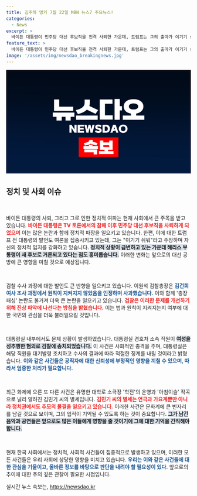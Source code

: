 ```yaml
---
title: 김주하 앵커 7월 22일 MBN 뉴스7 주요뉴스!
categories:
  - News
excerpt: >
  바이든 대통령이 민주당 대선 후보직을 전격 사퇴한 가운데, 트럼프는 그의 출마가 이기기 쉽다고 주장했습니다. 검찰총장이 김 여사 조사 과정의 불협을 사과하며 진상 조사에 나섰고, 대통령실 직원의 성추행 사건이 불거져 긴장감이 고조되고 있습니다.
feature_text: >
  바이든 대통령이 민주당 대선 후보직을 전격 사퇴한 가운데, 트럼프는 그의 출마가 이기기 쉽다고 주장했습니다. 검찰총장이 김 여사 조사 과정의 불협을 사과하며 진상 조사에 나섰고, 대통령실 직원의 성추행 사건이 불거져 긴장감이 고조되고 있습니다.
image: '/assets/img/newsdao_breakingnews.jpg'
---
```


<p><img src="/assets/img/newsdao_breakingnews.jpg" alt="ontimetimes 속보" /></p>

<h2 data-ke-size="size26">정치 및 사회 이슈</h2>

<p data-ke-size="size16">&nbsp;</p>

<p>바이든 대통령의 사퇴, 그리고 그로 인한 정치적 여파는 현재 사회에서 큰 주목을 받고 있습니다. <b><span style="color: #ee2323;">바이든 대통령은 TV 토론에서의 참패 이후 민주당 대선 후보직을 사퇴하게 되었으며</span></b> 이는 많은 논란과 함께 정치적 파장을 일으키고 있습니다. 한편, 이에 대한 트럼프 전 대통령의 발언도 여론을 집중시키고 있는데, 그는 "이기기 쉬워"라고 주장하며 자신의 정치적 입지를 강화하고 있습니다. <b><span style="background-color: #21538527;">정치적 상황이 급변하고 있는 가운데 해리스 부통령이 새 후보로 거론되고 있다는 점도 흥미롭습니다.</span></b> 이러한 변화는 앞으로의 대선 공방에 큰 영향을 미칠 것으로 예상됩니다.</p>

<p data-ke-size="size16">&nbsp;</p>

<p>검찰 수사 과정에 대한 발언도 큰 반향을 일으키고 있습니다. 이원석 검찰총장은 <b><span style="color: #1a5490;">김건희 여사 조사 과정에서 원칙이 지켜지지 않았음을 인정하며 사과했습니다.</span></b> 이와 함께 '총장 패싱' 논란도 불거져 더욱 큰 논란을 일으키고 있습니다. <b><span style="color: #ee2323;">검찰은 이러한 문제를 개선하기 위해 진상 파악에 나선다는 방침을 밝혔습니다.</span></b> 이는 법과 원칙이 지켜지는지 여부에 대한 국민의 관심을 더욱 불러일으킬 것입니다.</p>

<p data-ke-size="size16">&nbsp;</p>

<p>대통령실 내부에서도 문제 상황이 발생하였습니다. 대통령실 경호처 소속 직원이 <b><span style="background-color: #21538527;">여성을 성추행한 혐의로 검찰에 송치되었습니다.</span></b> 이 사건은 사회적인 충격을 주며, 대통령실은 해당 직원을 대기발령 조치하고 수사의 결과에 따라 적절한 징계를 내릴 것이라고 밝혔습니다. <b><span style="color: #1a5490;">이와 같은 사건들은 공직자에 대한 신뢰성에 부정적인 영향을 끼칠 수 있으며, 따라서 엄중한 처리가 필요합니다.</span></b></p>

<p data-ke-size="size16">&nbsp;</p>

<p>최근 화제에 오른 또 다른 사건은 유명한 대학로 소극장 '학전'의 운영과 '아침이슬' 작곡으로 널리 알려진 김민기 씨의 별세입니다. <b><span style="color: #ee2323;">김민기 씨의 별세는 연극과 가요계뿐만 아니라 정치권에서도 추모의 물결을 일으키고 있습니다.</span></b> 이러한 사건은 문화계에 큰 빈자리를 남길 것으로 보이며, 그의 업적이 기억될 수 있도록 하는 것이 중요합니다. <b><span style="background-color: #21538527;">그가 남긴 음악과 공연들은 앞으로도 많은 이들에게 영향을 줄 것이기에 그에 대한 기억을 간직해야 합니다.</span></b></p>

<p data-ke-size="size16">&nbsp;</p>

<p>현재 한국 사회에서는 정치적, 사회적 사건들이 집중적으로 발생하고 있으며, 이러한 모든 사건들은 우리 사회에 상당한 영향을 미치고 있습니다. <b><span style="color: #1a5490;">우리는 이와 같은 사건들에 대한 관심을 기울이고, 올바른 정보를 바탕으로 판단을 내려야 할 필요성이 있다.</span></b> 앞으로의 추이에 대한 주의 깊은 관찰이 필요한 시점입니다.</p>
실시간 뉴스 속보는, <a href="https://newsdao.kr" rel="dofollow">https://newsdao.kr</a>


